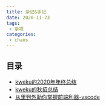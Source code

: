 ```yaml
---
title: 杂记&手记
date: 2020-11-23
tags:
 - 杂项
categories: 
 - chaos
---
```


## 目录
+ [kweku的2020年年终总结](/chaos/2020_summary.md)
+ [kweku的秋招总结](/chaos/秋招总结.md)
+ [从里到外助你掌握前端利器-vscode](/chaos/vscode.md)